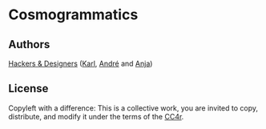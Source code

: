 # Cosmogrammatics



## Authors

[Hackers & Designers](https://github.com/hackersanddesigners/cosmo.git) ([Karl](https://moubarak.eu/), [André](https://andrefincato.com/) and [Anja](https://www.anjagroten.info/))

## License

Copyleft with a difference: This is a collective work, you are invited to copy, distribute, and modify it under the terms of the [CC4r](LICENSE).
